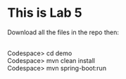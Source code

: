 # This is Lab 5

Download all the files in the repo then:


</br>
Codespace> cd demo
</br>
Codespace> mvn clean install
</br>
Codespace> mvn spring-boot:run

